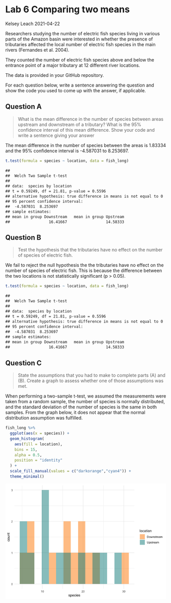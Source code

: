 Lab 6 Comparing two means
================
Kelsey Leach
2021-04-22

Researchers studying the number of electric fish species living in
various parts of the Amazon basin were interested in whether the
presence of tributaries affected the local number of electric fish
species in the main rivers (Fernandes et al. 2004).

They counted the number of electric fish species above and below the
entrance point of a major tributary at 12 different river locations.

The data is provided in your GitHub repository.

For each question below, write a sentence answering the question and
show the code you used to come up with the answer, if applicable.

## Question A

> What is the mean difference in the number of species between areas
> upstream and downstream of a tributary? What is the 95% confidence
> interval of this mean difference. Show your code and write a sentence
> giving your answer

The mean difference in the number of species between the areas is
1.83334 and the 95% confidence interval is -4.587031 to 8.253697.

``` r
t.test(formula = species ~ location, data = fish_long)
```

    ## 
    ##  Welch Two Sample t-test
    ## 
    ## data:  species by location
    ## t = 0.59249, df = 21.81, p-value = 0.5596
    ## alternative hypothesis: true difference in means is not equal to 0
    ## 95 percent confidence interval:
    ##  -4.587031  8.253697
    ## sample estimates:
    ## mean in group Downstream   mean in group Upstream 
    ##                 16.41667                 14.58333

## Question B

> Test the hypothesis that the tributaries have no effect on the number
> of species of electric fish.

We fail to reject the null hypothesis the the tributaries have no effect
on the number of species of electric fish. This is because the
difference between the two locations is not statistically significant (p
\> 0.05).

``` r
t.test(formula = species ~ location, data = fish_long)
```

    ## 
    ##  Welch Two Sample t-test
    ## 
    ## data:  species by location
    ## t = 0.59249, df = 21.81, p-value = 0.5596
    ## alternative hypothesis: true difference in means is not equal to 0
    ## 95 percent confidence interval:
    ##  -4.587031  8.253697
    ## sample estimates:
    ## mean in group Downstream   mean in group Upstream 
    ##                 16.41667                 14.58333

## Question C

> State the assumptions that you had to make to complete parts (A) and
> (B). Create a graph to assess whether one of those assumptions was
> met.

When performing a two-sample t-test, we assumed the measurements were
taken from a random sample, the number of species is normally
distributed, and the standard deviation of the number of species is the
same in both samples. From the graph below, it does not appear that the
normal distribution assumption was fulfilled.

``` r
fish_long %>% 
  ggplot(aes(x = species)) +
  geom_histogram(
    aes(fill = location), 
    bins = 15, 
    alpha = 0.5, 
    position = "identity"
  ) +
  scale_fill_manual(values = c("darkorange","cyan4")) +
  theme_minimal()
```

![](README_files/figure-gfm/unnamed-chunk-3-1.png)<!-- -->
